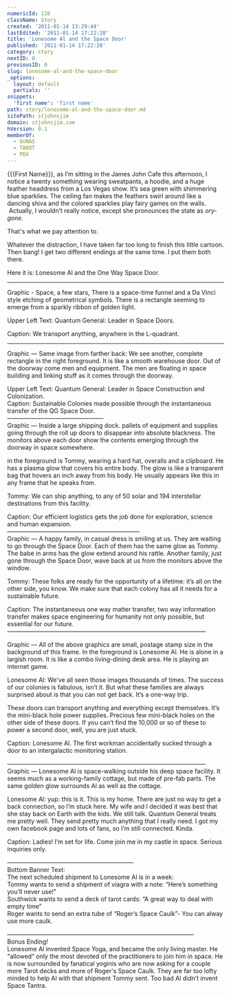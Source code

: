 ```yaml
---
numericId: 116
className: Story
created: '2011-01-14 13:29:44'
lastEdited: '2011-01-14 17:22:28'
title: 'Lonesome Al and the Space Door'
published: '2011-01-14 17:22:28'
category: story
nextID: 0
previousID: 0
slug: lonesome-al-and-the-space-door
_options:
  layout: default
  partials: ''
snippets:
  'first name': 'first name'
path: story/lonesome-al-and-the-space-door.md
sitePath: stjohnsjim
domain: stjohnsjim.com
hVersion: 0.1
memberOf:
  - GUNAS
  - TAROT
  - PDX
---
```


{{{First Name}}}, as I&rsquo;m sitting in the James John Cafe this afternoon, I notice a twenty something wearing sweatpants, a hoodie, and a huge feather headdress from a Los Vegas show. It&rsquo;s sea green with shimmering blue sparklies. The ceiling fan makes the feathers swirl around like a dancing shiva and the colored sparklies play fairy games on the walls. &nbsp;Actually, I wouldn&rsquo;t really notice, except she pronounces the state as _ory-gone_.

That's what we pay attention to.

Whatever the distraction, I have taken far too long to finish this little cartoon. Then bang! I get two different endings at the same time. I put them both there.

Here it is: Lonesome Al and the One Way Space Door.

---

Graphic - Space, a few stars, There is a space-time funnel and a Da Vinci style etching of geometrical symbols. There is a rectangle seeming to emerge from a sparkly ribbon of golden light.

Upper Left Text: Quantum General: Leader in Space Doors.

Caption: We transport anything, anywhere in the L-quadrant.

---

Graphic &mdash; Same image from farther back: We see another, complete rectangle in the right foreground. It is like a smooth warehouse door. Out of the doorway come men and equipment. The men are floating in space building and linking stuff as it comes through the doorway.

Upper Left Text: Quantum General: Leader in Space Construction and Colonization.  
Caption: Sustainable Colonies made possible through the instantaneous transfer of the QG Space Door.  
&mdash;&mdash;&mdash;&mdash;&mdash;&mdash;&mdash;&mdash;&mdash;&mdash;&mdash;&mdash;&mdash;&mdash;&mdash;&mdash;  
Graphic &mdash; Inside a large shipping dock. pallets of equipment and supplies going through the roll up doors to disappear into absolute blackness. The monitors above each door show the contents emerging through the doorway in space somewhere.

in the foreground is Tommy, wearing a hard hat, overalls and a clipboard. He has a plasma glow that covers his entire body. The glow is like a transparent bag that hovers an inch away from his body. He usually appears like this in any frame that he speaks from.

Tommy: We can ship anything, to any of 50 solar and 194 interstellar destinations from this facility.

Caption: Our efficient logistics gets the job done for exploration, science and human expansion.  
&mdash;&mdash;&mdash;&mdash;&mdash;&mdash;&mdash;&mdash;&mdash;&mdash;&mdash;&mdash;&mdash;&mdash;&mdash;&mdash;&mdash;&mdash;&mdash;&mdash;&mdash;&mdash;  
Graphic &mdash; A happy family, in casual dress is smiling at us. They are waiting to go through the Space Door. Each of them has the same glow as Tommy. The babe in arms has the glow extend around his rattle. Another family, just gone through the Space Door, wave back at us from the monitors above the window.

Tommy: These folks are ready for the opportunity of a lifetime: it&rsquo;s all on the other side, you know. We make sure that each colony has all it needs for a sustainable future.

Caption: The instantaneous one way matter transfer, two way information transfer makes space engineering for humanity not only possible, but essential for our future.  
&mdash;&mdash;&mdash;&mdash;&mdash;&mdash;&mdash;&mdash;&mdash;&mdash;&mdash;&mdash;&mdash;&mdash;&mdash;&mdash;&mdash;&mdash;&mdash;&mdash;&mdash;&mdash;&mdash;&mdash;&mdash;&mdash;&mdash;&mdash;&mdash;&mdash;&mdash;&mdash;&mdash;

Graphic &mdash; All of the above graphics are small, postage stamp size in the background of this frame. In the foreground is Lonesome Al. He is alone in a largish room. It is like a combo living-dining desk area. He is playing an internet game.

Lonesome Al: We&rsquo;ve all seen those images thousands of times. The success of our colonies is fabulous, isn&rsquo;t it. But what these families are always surprised about is that you can not get back. It&rsquo;s a one-way trip.

These doors can transport anything and everything except themselves. It&rsquo;s the mini-black hole power supplies. Precious few mini-black holes on the other side of these doors. If you can&rsquo;t find the 10,000 or so of these to power a second door, well, you are just stuck.

Caption: Lonesome Al. The first workman accidentally sucked through a door to an intergalactic monitoring station.

&mdash;&mdash;&mdash;&mdash;&mdash;&mdash;&mdash;&mdash;&mdash;&mdash;&mdash;&mdash;&mdash;&mdash;&mdash;&mdash;&mdash;&mdash;&mdash;&mdash;&mdash;&mdash;&mdash;&mdash;&mdash;&mdash;&mdash;&mdash;&mdash;&mdash;&mdash;&mdash;&mdash;  
Graphic &mdash; Lonesome Al is space-walking outside his deep space facility. It seems much as a working-family cottage, but made of pre-fab parts. The same golden glow surrounds Al as well as the cottage.

Lonesome Al: yup: this is it. This is my home. There are just no way to get a back connection, so I&rsquo;m stuck here. My wife and I decided it was best that she stay back on Earth with the kids. We still talk.&nbsp;Quantum General treats me pretty well. They send pretty much anything that I really need. I got my own facebook page and lots of fans, so I&rsquo;m still connected. Kinda.

Caption: Ladies! I&rsquo;m set for life. Come join me in my castle in space. Serious inquiries only.

&mdash;&mdash;&mdash;&mdash;&mdash;&mdash;&mdash;&mdash;&mdash;&mdash;&mdash;&mdash;&mdash;&mdash;&mdash;&mdash;&mdash;&mdash;&mdash;&mdash;&mdash;  
Bottom Banner Text:  
The next scheduled shipment to Lonesome Al is in a week:  
Tommy wants to send a shipment of viagra with a note: &ldquo;Here&rsquo;s something you&rsquo;ll never use!&rdquo;  
Southwick wants to send a deck of tarot cards: &ldquo;A great way to deal with empty time&rdquo;  
Roger wants to send an extra tube of &ldquo;Roger&rsquo;s Space Caulk&rdquo;- You can alway use more caulk.

&mdash;&mdash;&mdash;&mdash;&mdash;&mdash;&mdash;&mdash;&mdash;&mdash;&mdash;&mdash;&mdash;&mdash;&mdash;&mdash;&mdash;&mdash;&mdash;&mdash;&mdash;&mdash;&mdash;&mdash;&mdash;&mdash;&mdash;&mdash;&mdash;&mdash;&mdash;  
Bonus Ending!  
Lonesome Al invented Space Yoga, and became the only living master. He &ldquo;allowed&rdquo; only the most devoted of the practitioners to join him in space. He is now surrounded by fanatical yoginis who are now&nbsp;asking for&nbsp;a couple more Tarot decks and&nbsp;more of Roger's Space Caulk. They are far too lofty minded to help Al with that shipment Tommy sent. Too bad Al didn&rsquo;t invent Space Tantra.
